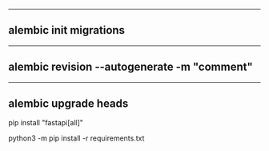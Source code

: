 
---
alembic init migrations
---

---
alembic revision --autogenerate -m "comment"
---

---
alembic upgrade heads
---

pip install "fastapi[all]"

python3 -m pip install -r requirements.txt
